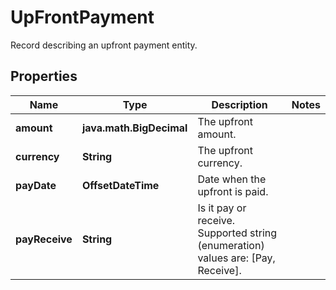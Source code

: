 

# UpFrontPayment

Record describing an upfront payment entity.

## Properties

Name | Type | Description | Notes
------------ | ------------- | ------------- | -------------
**amount** | **java.math.BigDecimal** | The upfront amount. | 
**currency** | **String** | The upfront currency. | 
**payDate** | **OffsetDateTime** | Date when the upfront is paid. | 
**payReceive** | **String** | Is it pay or receive.    Supported string (enumeration) values are: [Pay, Receive]. | 



